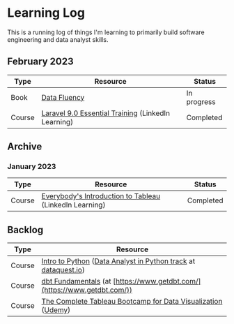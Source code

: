 # Learning Log

This is a running log of things I'm learning to primarily build software engineering and data analyst skills.

## February 2023

|Type|Resource|Status|
|---|---|---|
|Book|[Data Fluency](https://www.juiceanalytics.com/data-fluency)|In progress|
|Course|[Laravel 9.0 Essential Training](https://www.linkedin.com/learning/laravel-9-0-essential-training) (LinkedIn Learning)|Completed|


## Archive
### January 2023
|Type|Resource|Status|
|---|---|---|
|Course|[Everybody's Introduction to Tableau](https://www.linkedin.com/learning/everybody-s-introduction-to-tableau) (LinkedIn Learning)|Completed|



## Backlog
|Type|Resource|
|---|---|
|Course|[Intro to Python](https://www.dataquest.io/course/introduction-to-python/) ([Data Analyst in Python track](https://www.dataquest.io/path/data-analyst/) at [dataquest.io](https://www.dataquest.io))|
|Course|[dbt Fundamentals](https://courses.getdbt.com/courses/fundamentals) (at [https://www.getdbt.com/](https://www.getdbt.com/))|
|Course|[The Complete Tableau Bootcamp for Data Visualization](https://www.udemy.com/course/complete-tableau-bootcamp-dashboards/) ([Udemy](https://www.udemy.com))|